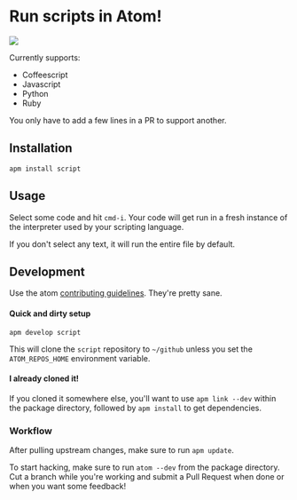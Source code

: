 # Run scripts in Atom!

![](https://f.cloud.github.com/assets/836375/2302319/b9ab8dec-a176-11e3-9073-a7d42c4fdf16.gif)

Currently supports:

  * Coffeescript
  * Javascript
  * Python
  * Ruby

You only have to add a few lines in a PR to support another.

## Installation

`apm install script`

## Usage

Select some code and hit `cmd-i`. Your code will get run in
a fresh instance of the interpreter used by your scripting language.

If you don't select any text, it will run the entire file by default.

## Development

Use the atom [contributing guidelines](https://atom.io/docs/v0.64.0/contributing).
They're pretty sane.

#### Quick and dirty setup

`apm develop script`

This will clone the `script` repository to `~/github` unless you set the
`ATOM_REPOS_HOME` environment variable.

#### I already cloned it!

If you cloned it somewhere else, you'll want to use `apm link --dev` within the
package directory, followed by `apm install` to get dependencies.

### Workflow

After pulling upstream changes, make sure to run `apm update`.

To start hacking, make sure to run `atom --dev` from the package directory.
Cut a branch while you're working and submit a Pull Request when done or when you want some feedback!
